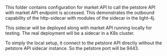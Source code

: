 This folder contains configuration for market API to call the petstore API with market API endpoint is accessed. This demonstrates the outbound capability of the http-sidecar with modules of the sidecar in the light-4j. 

This sidecar will be deployed along with market API running locally for testing. The real deployment will be a sidecar in a K8s cluster.

To simply the local setup, it connect to the petstore API directly without the petstore API sidecar instance. So the petstore port will be 9443. 


